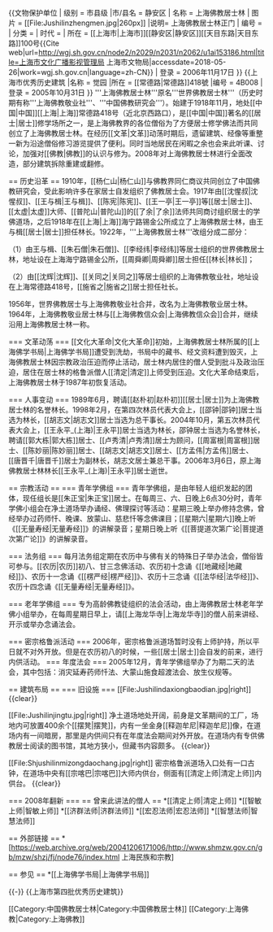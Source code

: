 {{文物保护单位
| 级别 = 市县级
|市/县名 = 静安区
| 名称 = 上海佛教居士林
| 图片 = [[File:Jushilinzhengmen.jpg|260px]]
|说明= 上海佛教居士林正门
| 编号 = 
| 分类 =
| 时代 = 
| 所在 = [[上海市|上海市]][[静安区|静安区]][[天目东路|天目东路]]100号<ref>{{Cite web|url=http://wgj.sh.gov.cn/node2/n2029/n2031/n2062/u1ai153186.html|title=上海市文化广播影视管理局 上海市文物局|accessdate=2018-05-26|work=wgj.sh.gov.cn|language=zh-CN}}</ref>
| 登录 = 2006年11月17日
}}
{{上海市优秀历史建筑
|名称 = 觉园
|所在 = [[常德路|常德路]]418號
|编号 = 4B008
|登录 = 2005年10月31日
}}
'''上海佛教居士林'''原名'''世界佛教居士林'''（历史时期有称'''上海佛教敬业社'''、'''中国佛教研究会'''）。始建于1918年11月，地处[[中国|中国]][[上海|上海]]常德路418号（近北京西路口），是[[中国|中国]]著名的[[居士|居士]]修学场所之一，是上海佛教界的各位僧俗为了方便居士修学佛法而共同创立了上海佛教居士林。在经历[[文革|文革]]动荡时期后，遗留建筑、经像等重整一新为沿途僧俗修习游览提供了便利。同时当地居民在闲暇之余也会来此听课、讨论，加强对[[佛教|佛教]]的认识与修为。2008年对上海佛教居士林进行全面改造，部分建筑拆除重建或翻修。

== 历史沿革 ==
1910年，[[杨仁山|杨仁山]]与佛教界同仁商议共同创立了中国佛教研究会，受此影响许多在家居士自发组织了佛教居士会。1917年由[[沈惺叔|沈惺叔]]、[[王与楫|王与楫]]、[[陈宪|陈宪]]、[[王一亭|王一亭]]等[[居士|居士]]、[[太虚|太虚]]大师、[[普陀山|普陀山]]的[[了余|了余]]法师共同商讨组织居士的学佛道场，之后1918年在[[上海|上海]]海宁路锡金公所成立了上海佛教居士林，由王与楫[[居士|居士]]担任林长。1922年，'''上海佛教居士林'''改组分成二部分：

（1）由王与楫、[[朱石僧|朱石僧]]、[[李经纬|李经纬]]等居士组织的世界佛教居士林，地址设在上海海宁路锡金公所，[[周舜卿|周舜卿]]居士担任[[林长|林长]]；

（2）由[[沈辉|沈辉]]、[[关同之|关同之]]等居士组织的上海佛教敬业社，地址设在上海常德路418号，[[施省之|施省之]]居士担任社长。

1956年，世界佛教居士与上海佛教敬业社合并，改名为上海佛教敬业居士林。1964年，上海佛教敬业居士林与[[上海佛教信众会|上海佛教信众会]]合并，继续沿用上海佛教居士林一称。

=== 文革动荡 ===
[[文化大革命|文化大革命]]初始，上海佛教居士林所属的[[上海佛学书局|上海佛学书局]]遭受到洗劫，书局中的藏书、经文资料遭到毁灭，上海佛教居士林因宗教政治压迫而停止活动，居士林内居住的僧人受到批斗及政治压迫，居住在居士林的格鲁派僧人[[清定|清定]]上师受到压迫。文化大革命结束后，上海佛教居士林于1987年初恢复活动。

=== 人事变动 ===
1989年6月，聘请[[赵朴初|赵朴初]][[居士|居士]]为上海佛教居士林的名誉林长。1998年2月，在第四次林员代表大会上，[[邵钟|邵钟]]居士当选为林长，[[胡志文|胡志文]]居士当选为总干事长。2004年10月，第五次林员代表大会上，[[王永平_(上海)|王永平]]居士当选为林长，邵钟居士当选为名誉林长，聘请[[郭大栋|郭大栋]]居士、[[卢秀清|卢秀清]]居士为顾问，[[周富根|周富根]]居士、[[陈妙丽|陈妙丽]]居士、[[胡志文|胡志文]]居士、[[方孟伟|方孟伟]]居士、[[唐晋千|唐晋千]]居士为副林长，胡志文居士兼总干事。2006年3月6日，原上海佛教居士林林长[[王永平_(上海)|王永平]]居士逝世。

== 宗教活动 ==
=== 青年学佛组 ===
青年学佛组，是由年轻人组织发起的团体，现任组长是[[朱正宝|朱正宝]]居士。在每周三、六、日晚上6点30分时，青年学佛小组会在净土道场举办诵经、佛理探讨等活动：星期三晚上举办修持念佛，曾经举办过药师忏、晚课、放蒙山、慈悲忏等念佛课目；[[星期六|星期六]]晚上听《[[无量寿经|无量寿经]]》的讲解录音；星期日晚上听《[[菩提道次第广论|菩提道次第广论]]》的讲解录音。

=== 法务组 ===
每月法务组定期在农历中与佛有关的特殊日子举办法会，僧俗皆可参与。[[农历|农历]]初八、甘三念佛活动、农历初十念诵《[[地藏经|地藏经]]》、农历十一念诵《[[楞严经|楞严经]]》、农历十三念诵《[[法华经|法华经]]》、农历十四念诵《[[无量寿经|无量寿经]]》。

=== 老年学佛组 ===
专为高龄佛教徒组织的法会活动，由上海佛教居士林老年学佛小组举办，在每周星期日早上，请[[上海龙华寺|上海龙华寺]]的僧人前来讲经、开示或举办念诵法会。

=== 密宗格鲁派活动 ===
2006年，密宗格鲁派道场暂时没有上师护持，所以平日就不对外开放。但是在农历初八的时候，一些[[居士|居士]]会自发的前来，进行内供活动。
=== 年度法会 ===
2005年12月，青年学佛组举办了为期二天的法会，其中包括：消灾延寿药师忏法、大蒙山施食超渡法会、放生仪规等。

== 建筑布局 ==
=== 旧设施 ===
[[File:Jushilindaxiongbaodian.jpg|right]]
{{clear}}

[[File:Jushilinjingtu.jpg|right]]
净土道场地处开阔，前身是文革期间的工厂，场地内可放置400余个[[摆凳|摆凳]]，内有一坐金身[[释迦牟尼|释迦牟尼]]像，在道场内有一间暗房，那里是内供间只有在年度法会期间对外开放。在道场内有专供佛教居士阅读的图书馆，其地方狭小，但藏书内容颇多。
{{clear}}

[[File:Shjushilinmizongdaochang.jpg|right]]
密宗格鲁派道场入口处有一口古钟，在道场中央有[[宗喀巴|宗喀巴]]大师内供台，侧面有[[清定上师|清定上师]]内供台。
{{clear}}

=== 2008年翻新 ===
== 曾来此讲法的僧人 ==
*[[清定上师|清定上师]]
*[[智敏上师|智敏上师]]
*[[济群法师|济群法师]]
*[[宏忍法师|宏忍法师]]
*[[智慧法师|智慧法师]]

== 外部链接 ==
*[https://web.archive.org/web/20041206171006/http://www.shmzw.gov.cn/gb/mzw/shzj/fj/node76/index.html 上海民族和宗教]

== 参见 ==
*[[上海佛学书局|上海佛学书局]]

{{-}}
{{上海市第四批优秀历史建筑}}

[[Category:中国佛教居士林|Category:中国佛教居士林]]
[[Category:上海佛教|Category:上海佛教]]